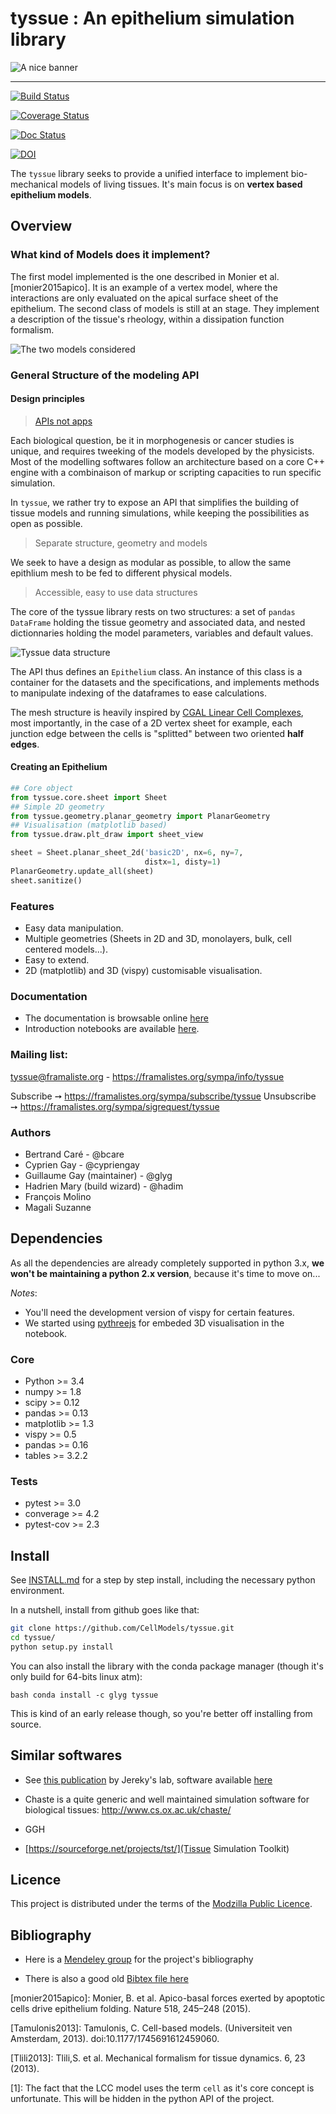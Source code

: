 # tyssue : An epithelium simulation library

![A nice banner](doc/illus/banner.png)

<hr/>

[![Build Status](https://travis-ci.org/DamCB/tyssue.svg?branch=master)](https://travis-ci.org/DamCB/tyssue)

[![Coverage Status](https://coveralls.io/repos/DamCB/tyssue/badge.svg)](https://coveralls.io/r/DamCB/tyssue)

[![Doc Status](https://readthedocs.org/projects/tyssue/badge/?version=latest)](http://tyssue.readthedocs.io/en/latest/
)

[![DOI](https://zenodo.org/badge/32533164.svg)](https://zenodo.org/badge/latestdoi/32533164)


The `tyssue` library seeks to provide a unified interface to implement
bio-mechanical models of living tissues.
It's main focus is on **vertex based epithelium models**.

## Overview

### What kind of Models does it implement?

The first model implemented is the one described in
Monier et al. [monier2015apico]. It is an example of a vertex model,
where the interactions are only evaluated on the apical surface sheet
of the epithelium. The second class of models is still at an
stage. They implement a description of the tissue's rheology, within a
dissipation function formalism.

![The two models considered](doc/illus/two_models.png)

### General Structure of the modeling API

#### Design principles

> [APIs not apps](https://opensource.com/education/15/9/apis-not-apps)

Each biological question, be it in morphogenesis or cancer studies is
unique, and requires tweeking of the models developed by the
physicists. Most of the modelling softwares follow an architecture
based on a core C++ engine with a combinaison of markup or scripting
capacities to run specific simulation.

In `tyssue`, we rather try to expose an API that simplifies the
building of tissue models and running simulations, while keeping the
possibilities as open as possible.

> Separate structure, geometry and models

We seek to have a design as modular as possible, to allow the same
epithlium mesh to be fed to different physical models.

> Accessible, easy to use data structures

The core of the tyssue library rests on two structures: a set of
`pandas DataFrame` holding the tissue geometry and associated data,
and nested dictionnaries holding the model parameters, variables and
default values.

![Tyssue data structure](doc/illus/tyssue_data_management.png)

The API thus defines an `Epithelium` class. An instance of this class
is a container for the datasets and the specifications, and implements
methods to manipulate indexing of the dataframes to ease calculations.

The mesh structure is heavily inspired by
[CGAL Linear Cell Complexes](http://doc.cgal.org/latest/Linear_cell_complex/index.html),
most importantly, in the case of a 2D vertex sheet for example, each
junction edge between the cells is "splitted" between two oriented **half
edges**.


#### Creating an Epithelium

```python
## Core object
from tyssue.core.sheet import Sheet
## Simple 2D geometry
from tyssue.geometry.planar_geometry import PlanarGeometry
## Visualisation (matplotlib based)
from tyssue.draw.plt_draw import sheet_view

sheet = Sheet.planar_sheet_2d('basic2D', nx=6, ny=7,
                              distx=1, disty=1)
PlanarGeometry.update_all(sheet)
sheet.sanitize()
```

### Features

* Easy data manipulation.
* Multiple geometries (Sheets in 2D and 3D, monolayers, bulk, cell
centered models...).
* Easy to extend.
* 2D (matplotlib) and 3D (vispy) customisable visualisation.

### Documentation

* The documentation is browsable online [here](http://tyssue.readthedocs.io/en/latest/)
* Introduction notebooks are available [here](doc/notebooks).

### Mailing list:

tyssue@framaliste.org - https://framalistes.org/sympa/info/tyssue

Subscribe ➙ https://framalistes.org/sympa/subscribe/tyssue
Unsubscribe ➙ https://framalistes.org/sympa/sigrequest/tyssue


### Authors

* Bertrand Caré - @bcare
* Cyprien Gay - @cypriengay
* Guillaume Gay (maintainer) - @glyg
* Hadrien Mary (build wizard) - @hadim
* François Molino
* Magali Suzanne


## Dependencies

As all the dependencies are already completely supported in
python 3.x, **we won't be maintaining a python 2.x version**, because
it's time to move on...

*Notes*:
* You'll need the development version of vispy for certain features.
* We started using [pythreejs](https://github.com/jovyan/pythreejs) for
embeded 3D visualisation in the notebook.

### Core

- Python >= 3.4
- numpy >= 1.8
- scipy >= 0.12
- pandas >= 0.13
- matplotlib >= 1.3
- vispy >= 0.5
- pandas >= 0.16
- tables >= 3.2.2


### Tests
- pytest >= 3.0
- converage >= 4.2
- pytest-cov >= 2.3

## Install

See [INSTALL.md](INSTALL.md) for a step by step install, including the necessary python environment.

In a nutshell, install from github goes like that:

```bash
git clone https://github.com/CellModels/tyssue.git
cd tyssue/
python setup.py install
```

You can also install the library with the conda package manager
(though it's only build for 64-bits linux atm):

```bash conda install -c glyg tyssue ```

This is kind of an early release though, so you're better off installing from source.

## Similar softwares

* See
  [this publication](http://bioinformatics.oxfordjournals.org.gate1.inist.fr/content/32/2/219/F2.expansion.html)
  by Jereky's lab, software available
  [here](http://www.biocenter.helsinki.fi/salazar/software.html)

* Chaste is a quite generic and well maintained simulation software for biological tissues:
  http://www.cs.ox.ac.uk/chaste/

* GGH

- [https://sourceforge.net/projects/tst/](Tissue Simulation Toolkit)



## Licence

This project is distributed under the terms of the [Modzilla Public Licence](https://www.mozilla.org/en-US/MPL/2.0/).


## Bibliography

* Here is a [Mendeley group](https://www.mendeley.com/groups/7132031/tyssue/) for the project's
  bibliography

* There is also a good old [Bibtex file here](bibliography/tyssue.bib)



[monier2015apico]: Monier, B. et al. Apico-basal forces exerted by
  apoptotic cells drive epithelium folding. Nature 518, 245–248 (2015).

[Tamulonis2013]: Tamulonis, C. Cell-based models. (Universiteit ven Amsterdam, 2013). doi:10.1177/1745691612459060.

[Tlili2013]: Tlili,S. et al. Mechanical formalism for tissue dynamics. 6, 23 (2013).

[1]: The fact that the LCC model uses the term `cell` as it's core
  concept is unfortunate. This will be hidden in the python API of the project.
